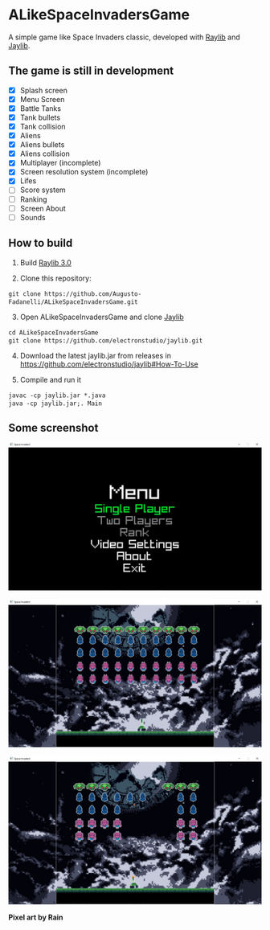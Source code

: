 # ALikeSpaceInvadersGame
A simple game like Space Invaders classic, developed with [Raylib](https://github.com/raysan5/raylib) and [Jaylib](https://github.com/electronstudio/jaylib).

## The game is still in development

- [X] Splash screen
- [X] Menu Screen
- [X] Battle Tanks
- [X] Tank bullets
- [X] Tank collision
- [X] Aliens
- [X] Aliens bullets
- [X] Aliens collision
- [X] Multiplayer (incomplete)
- [X] Screen resolution system (incomplete)
- [X] Lifes
- [ ] Score system
- [ ] Ranking
- [ ] Screen About
- [ ] Sounds

## How to build

1. Build [Raylib 3.0](https://github.com/raysan5/raylib/releases/tag/3.0.0)

2. Clone this repository:
```
git clone https://github.com/Augusto-Fadanelli/ALikeSpaceInvadersGame.git
```

3. Open ALikeSpaceInvadersGame and clone [Jaylib](https://github.com/electronstudio/jaylib)
```
cd ALikeSpaceInvadersGame
git clone https://github.com/electronstudio/jaylib.git
```
4. Download the latest jaylib.jar from releases in <https://github.com/electronstudio/jaylib#How-To-Use>

5. Compile and run it
```
javac -cp jaylib.jar *.java
java -cp jaylib.jar;. Main
```

## Some screenshot

![Menu](https://github.com/Augusto-Fadanelli/ALikeSpaceInvadersGame/blob/main/screenshots/menu.png)

![game1](https://github.com/Augusto-Fadanelli/ALikeSpaceInvadersGame/blob/main/screenshots/game1.png)

![game2](https://github.com/Augusto-Fadanelli/ALikeSpaceInvadersGame/blob/main/screenshots/game2.png)

**Pixel art by Rain**
